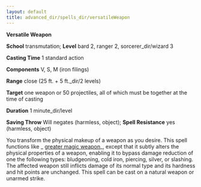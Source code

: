 ```yaml
---
layout: default
title: advanced_dir/spells_dir/versatileWeapon
---
```

 **Versatile Weapon**

**School** transmutation; **Level** bard 2, ranger 2, sorcerer_dir/wizard 3

**Casting Time** 1 standard action

**Components** V, S, M (iron filings)

**Range** close (25 ft. + 5 ft._dir/2 levels)

**Target** one weapon or 50 projectiles, all of which must be together at the time of casting

**Duration** 1 minute_dir/level

**Saving Throw** Will negates (harmless, object); **Spell Resistance** yes (harmless, object)

You transform the physical makeup of a weapon as you desire. This spell functions like _ [greater magic weapon](../../spells_dir/magicWeapon#_magic-weapon-greater)_, except that it subtly alters the physical properties of a weapon, enabling it to bypass damage reduction of one the following types: bludgeoning, cold iron, piercing, silver, or slashing. The affected weapon still inflicts damage of its normal type and its hardness and hit points are unchanged. This spell can be cast on a natural weapon or unarmed strike.


